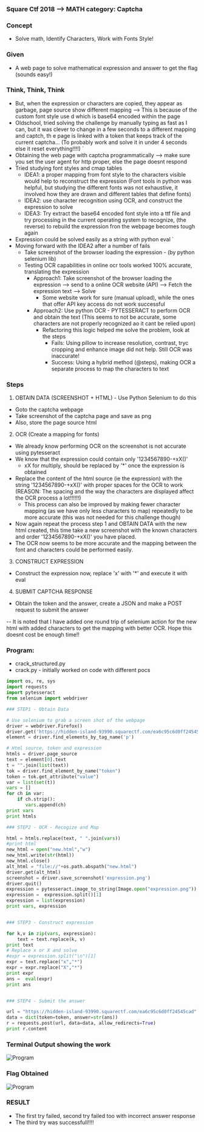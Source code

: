 ### Square Ctf 2018 --> MATH category: Captcha
  
### Concept
* Solve math, Identify Characters, Work with Fonts Style!

### Given
* A web page to solve mathematical expression and answer to get the flag (sounds easy!)

### Think, Think, Think
* But, when the expression or characters are copied, they appear as garbage, page source show different mapping --> This is because of the custom font style use
d which is base64 encoded within the page
* Oldschool, tried solving the challenge by manually typing as fast as I can, but it was clever to change in a few seconds to a different mapping and captch, th
e page is linked with a token that keeps track of the current captcha... (To probably work and solve it in under 4 seconds else it reset everything!!!!)
`
* Obtaining the web page with captcha programmatically --> make sure you set the user agent for http proper, else the page doesnt respond
* Tried studying font styles and cmap tables
  - IDEA1: a proper mapping from font style to the characters visible would help to reconstruct the expression (Font tools in python was helpful, but studying the different fonts was not exhaustive, it involved how they are drawn and different tables that define fonts)
  - IDEA2: use character recognition using OCR, and construct the expression to solve
  - IDEA3: Try extract the base64 encoded font style into a ttf file and try processing in the current operating system to recognize, (the reverse) to rebuild the expression fron the webpage becomes tough again
* Expression could be solved easily as a string with python eval
`
* Moving forward with the IDEA2 after a number of fails
  * Take screenshot of the browser loading the expression - (by python selenium lib)
  * Testing OCR capabilities in online ocr tools worked 100% accurate, translating the expression
    - Approach1: Take screenshot of the browser loading the expression --> send to a online OCR website (API) --> Fetch the expression text --> Solve
      * Some website work for sure (manual upload), while the ones that offer API key access do not work successful
    - Approach2: Use python OCR - PYTESSERACT to perform OCR and obtain the text (This seems to not be accurate, some characters are not properly recognized ao it cant be relied upon) 
      * Refactoring this logic helped me solve the problem, look at the steps
        - Fails: Using pillow to increase resolution, contrast, tryc cropping and enhance image did not help. Still OCR was inaccurate!
        - Success: Using a hybrid method (@steps), making OCR a separate process to map the characters to text

### Steps
1. OBTAIN DATA (SCREENSHOT + HTML) - Use Python Selenium to do this
  * Goto the captcha webpage
  * Take screenshot of the captcha page and save as png
  * Also, store the page source html
2. OCR (Create a mapping for fonts)
  * We already know performing OCR on the screenshot is not accurate using pytesseract
  * We know that the expression could contain only '1234567890-+xX\()'    
    - xX for multiply, should be replaced by '*' once the expression is obtained
  * Replace the content of the html source (ie the expression) with the string '1234567890-+xX\()' with proper spaces for the OCR to work (REASON: The spacing and the way the characters are displayed affect the OCR process a lot!!!!!!)
    - This process can also be improved by making fewer character mapping (as we have only less characters to map) repeatedly to be more accurate (this was not needed for this challenge though)
  * Now again repeat the process step 1 and OBTAIN DATA with the new html created, this time take a new screenshot with the known characters and order '1234567890-+xX\()' you have placed.
  * The OCR now seems to be more accurate and the mapping between the font and characters could be performed easily.
3. CONSTRUCT EXPRESSION
  * Construct the expression now, replace 'x' with '*' and execute it with eval
4. SUBMIT CAPTCHA RESPONSE
  * Obtain the token and the answer, create a JSON and make a POST request to submit the answer

-- It is noted that I have added one round trip of selenium action for the new html with added characters to get the mapping with better OCR. Hope this doesnt cost be enough time!!

### Program:
- crack_structured.py
- crack.py - initially worked on code with different pocs

```python
import os, re, sys
import requests
import pytesseract
from selenium import webdriver

### STEP1 - Obtain Data

# Use selenium to grab a screen shot of the webpage
driver = webdriver.Firefox()
driver.get('https://hidden-island-93990.squarectf.com/ea6c95c6d0ff24545cad')
element = driver.find_elements_by_tag_name('p')

# Html source, token and expression
htmls = driver.page_source
text = element[0].text
t = "".join(list(text))
tok = driver.find_element_by_name("token")
token = tok.get_attribute("value")
var = list(set(t))
vars = []
for ch in var:
    if ch.strip():
       vars.append(ch)
print vars
print htmls

### STEP2 - OCR - Recogize and Map

html = htmls.replace(text, " ".join(vars))
#print html
new_html = open("new.html","w")
new_html.write(str(html))
new_html.close()
alt_html = "file://"+os.path.abspath("new.html")
driver.get(alt_html)
screenshot = driver.save_screenshot('expression.png')
driver.quit()
expression = pytesseract.image_to_string(Image.open("expression.png"))
expression =  expression.split()[1]
expression = list(expression)
print vars, expression


### STEP3 - Construct expression

for k,v in zip(vars, expression):
    text = text.replace(k, v)
print text
# Replace x or X and solve
#expr = expression.split("\n")[1]
expr = text.replace("x","*")
expr = expr.replace("X","*")
print expr
ans =  eval(expr)
print ans


### STEP4 - Submit the answer

url = "https://hidden-island-93990.squarectf.com/ea6c95c6d0ff24545cad"
data = dict(token=token, answer=str(ans))
r = requests.post(url, data=data, allow_redirects=True)
print r.content
```

### Terminal Output showing the work

<img src="https://srinivas11789.github.io/SecurityNuggets/captureTheFlag/Miscellaneous/squareCtf2018/captcha/program_output.png" title="Program">

### Flag Obtained

<img src="https://srinivas11789.github.io/SecurityNuggets/captureTheFlag/Miscellaneous/squareCtf2018/captcha/flag_output.png" title="Program">

### RESULT
* The first try failed, second try failed too with incorrect answer response
* The third try was successfull!!!!

